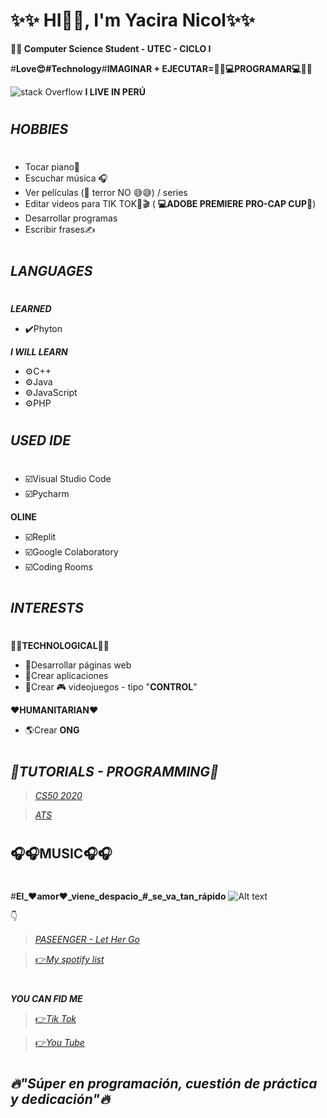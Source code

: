 # ✨✨ HI👋🏼, I'm Yacira Nicol✨✨
**👨‍🎓 Computer Science Student - UTEC - CICLO I**

#**Love😍#Technology**#**IMAGINAR + EJECUTAR=👩‍💻💻PROGRAMAR💻👩‍💻**

![stack Overflow](https://www.tokioschool.com/wp-content/uploads/2021/01/lenguaje-de-programacion-swift-1.jpg)
**I LIVE IN PERÚ**
#
***HOBBIES***
-
#
- Tocar piano🎹
- Escuchar música 🎧
- Ver películas (👀 terror NO 😅😅) / series
- Editar videos para TIK TOK🎥🎬 ( **💻ADOBE PREMIERE PRO-CAP CUP📱**)
- Desarrollar programas
- Escribir frases✍️
#
***LANGUAGES***
-
#
***LEARNED***
- ✔️Phyton

***I WILL LEARN***
- ⚙️C++            
- ⚙️Java
- ⚙️JavaScript
- ⚙️PHP
#
***USED IDE***
-
#
- ☑️Visual Studio Code
- ☑️Pycharm

**OLINE**
-  ☑️Replit
-  ☑️Google Colaboratory
-  ☑️Coding Rooms
#
***INTERESTS***
-
#
**👩‍💻TECHNOLOGICAL👩‍💻**
- 🌟Desarrollar páginas web 
- 🌟Crear aplicaciones
- 🌟Crear 🎮 videojuegos - tipo "**CONTROL**"

**❤️HUMANITARIAN❤️**
- 🌎Crear **ONG**
#
***👀TUTORIALS - PROGRAMMING👀***
-
>[*CS50 2020*](https://www.youtube.com/playlist?list=PLhQjrBD2T382_R182iC2gNZI9HzWFMC_8)

>[*ATS*](https://www.youtube.com/c/Programaci%C3%B3nATS)
#
**🎧🎧MUSIC🎧🎧**
-
#
#**El_❤️amor❤️_viene_despacio_#_se_va_tan_rápido**
![Alt text](https://img.youtube.com/vi/Conbd0uECQs/0.jpg)

👇

>[*PASEENGER - Let Her Go*](https://www.youtube.com/watch?v=RBumgq5yVrA)

>[👉*My spotify list*](https://open.spotify.com/playlist/3SasIuIbSux6fQRRkCz675)
#
***YOU CAN FID ME***

>[👉*Tik Tok*](https://www.tiktok.com/@yacira.nicol?lang=es)

>[👉*You Tube*](https://www.youtube.com/channel/UChOFF-bgVZbgDW3gsSmNVPA)
#
***🔥"Súper en programación, cuestión de       práctica y dedicación"🔥***
-














